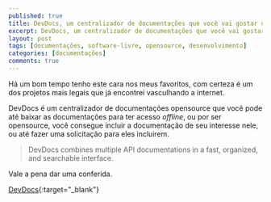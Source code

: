 ```yaml
---
published: true
title: DevDocs, um centralizador de documentações que você vai gostar de conhecer
excerpt: DevDocs, um centralizador de documentações que você vai gostar de conhecer
layout: post
tags: [documentações, software-livre, opensource, desenvolvimento]
categories: [documentações]
comments: true
---
```

Há um bom tempo tenho este cara nos meus favoritos, com certeza é um dos projetos mais legais que já encontrei vasculhando a internet.

DevDocs é um centralizador de documentações opensource que você pode até baixar as documentações para ter acesso _offline_, ou por ser opensource, você consegue incluir a documentação de seu interesse nele, ou até fazer uma solicitação para eles incluirem.

> DevDocs combines multiple API documentations in a fast, organized, and searchable interface.

Vale a pena dar uma conferida.

[DevDocs](http://devdocs.io/){:target="_blank"}
